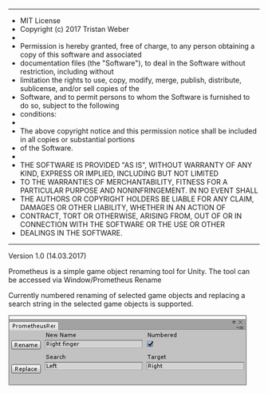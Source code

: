 ***************************************************************************************************************
* MIT License
* Copyright (c) 2017 Tristan Weber
*
* Permission is hereby granted, free of charge, to any person obtaining a copy of this software and associated
* documentation files (the "Software"), to deal in the Software without restriction, including without
* limitation the rights to use, copy, modify, merge, publish, distribute, sublicense, and/or sell copies of the
* Software, and to permit persons to whom the Software is furnished to do so, subject to the following
* conditions:
* 
* The above copyright notice and this permission notice shall be included in all copies or substantial portions
* of the Software.
* 
* THE SOFTWARE IS PROVIDED "AS IS", WITHOUT WARRANTY OF ANY KIND, EXPRESS OR IMPLIED, INCLUDING BUT NOT LIMITED
* TO THE WARRANTIES OF MERCHANTABILITY, FITNESS FOR A PARTICULAR PURPOSE AND NONINFRINGEMENT. IN NO EVENT SHALL
* THE AUTHORS OR COPYRIGHT HOLDERS BE LIABLE FOR ANY CLAIM, DAMAGES OR OTHER LIABILITY, WHETHER IN AN ACTION OF
* CONTRACT, TORT OR OTHERWISE, ARISING FROM, OUT OF OR IN CONNECTION WITH THE SOFTWARE OR THE USE OR OTHER
* DEALINGS IN THE SOFTWARE.
***************************************************************************************************************

Version 1.0 (14.03.2017)

Prometheus is a simple game object renaming tool for Unity.
The tool can be accessed via Window/Prometheus Rename

Currently numbered renaming of selected game objects and replacing a search string in the selected game objects is supported. 

![User Interface Screenshot](https://raw.githubusercontent.com/Echolaitoc/Prometheus/master/ui.png)
